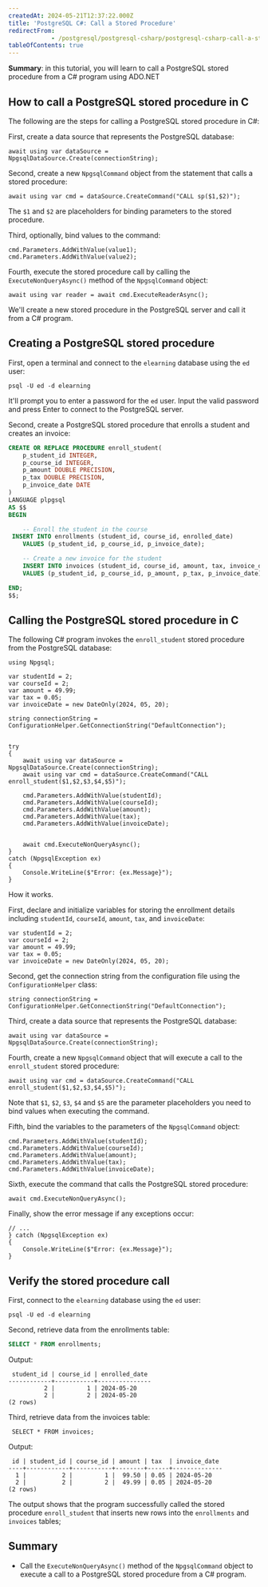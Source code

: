 ```yaml
---
createdAt: 2024-05-21T12:37:22.000Z
title: 'PostgreSQL C#: Call a Stored Procedure'
redirectFrom: 
            - /postgresql/postgresql-csharp/postgresql-csharp-call-a-stored-procedure
tableOfContents: true
---
```



**Summary**: in this tutorial, you will learn to call a PostgreSQL stored procedure from a C# program using ADO.NET

## How to call a PostgreSQL stored procedure in C

The following are the steps for calling a PostgreSQL stored procedure in C#:

First, create a data source that represents the PostgreSQL database:

```
await using var dataSource = NpgsqlDataSource.Create(connectionString);
```

Second, create a new `NpgsqlCommand` object from the statement that calls a stored procedure:

```
await using var cmd = dataSource.CreateCommand("CALL sp($1,$2)");
```

The `$1` and `$2` are placeholders for binding parameters to the stored procedure.

Third, optionally, bind values to the command:

```
cmd.Parameters.AddWithValue(value1);
cmd.Parameters.AddWithValue(value2);
```

Fourth, execute the stored procedure call by calling the `ExecuteNonQueryAsync()` method of the `NpgsqlCommand` object:

```
await using var reader = await cmd.ExecuteReaderAsync();
```

We'll create a new stored procedure in the PostgreSQL server and call it from a C# program.

## Creating a PostgreSQL stored procedure

First, open a terminal and connect to the `elearning` database using the `ed` user:

```
psql -U ed -d elearning
```

It'll prompt you to enter a password for the `ed` user. Input the valid password and press Enter to connect to the PostgreSQL server.

Second, create a PostgreSQL stored procedure that enrolls a student and creates an invoice:

```sql
CREATE OR REPLACE PROCEDURE enroll_student(
    p_student_id INTEGER,
    p_course_id INTEGER,
    p_amount DOUBLE PRECISION,
    p_tax DOUBLE PRECISION,
    p_invoice_date DATE
)
LANGUAGE plpgsql
AS $$
BEGIN

    -- Enroll the student in the course
 INSERT INTO enrollments (student_id, course_id, enrolled_date)
    VALUES (p_student_id, p_course_id, p_invoice_date);

    -- Create a new invoice for the student
    INSERT INTO invoices (student_id, course_id, amount, tax, invoice_date)
    VALUES (p_student_id, p_course_id, p_amount, p_tax, p_invoice_date);

END;
$$;
```

## Calling the PostgreSQL stored procedure in C

The following C# program invokes the `enroll_student` stored procedure from the PostgreSQL database:

```
using Npgsql;

var studentId = 2;
var courseId = 2;
var amount = 49.99;
var tax = 0.05;
var invoiceDate = new DateOnly(2024, 05, 20);

string connectionString = ConfigurationHelper.GetConnectionString("DefaultConnection");


try
{
    await using var dataSource = NpgsqlDataSource.Create(connectionString);
    await using var cmd = dataSource.CreateCommand("CALL enroll_student($1,$2,$3,$4,$5)");

    cmd.Parameters.AddWithValue(studentId);
    cmd.Parameters.AddWithValue(courseId);
    cmd.Parameters.AddWithValue(amount);
    cmd.Parameters.AddWithValue(tax);
    cmd.Parameters.AddWithValue(invoiceDate);


    await cmd.ExecuteNonQueryAsync();
}
catch (NpgsqlException ex)
{
    Console.WriteLine($"Error: {ex.Message}");
}
```

How it works.

First, declare and initialize variables for storing the enrollment details including `studentId`, `courseId`, `amount`, `tax`, and `invoiceDate`:

```
var studentId = 2;
var courseId = 2;
var amount = 49.99;
var tax = 0.05;
var invoiceDate = new DateOnly(2024, 05, 20);
```

Second, get the connection string from the configuration file using the `ConfigurationHelper` class:

```
string connectionString = ConfigurationHelper.GetConnectionString("DefaultConnection");
```

Third, create a data source that represents the PostgreSQL database:

```
await using var dataSource = NpgsqlDataSource.Create(connectionString);
```

Fourth, create a new `NpgsqlCommand` object that will execute a call to the `enroll_student` stored procedure:

```
await using var cmd = dataSource.CreateCommand("CALL enroll_student($1,$2,$3,$4,$5)");
```

Note that `$1`, `$2`, `$3`, `$4` and `$5` are the parameter placeholders you need to bind values when executing the command.

Fifth, bind the variables to the parameters of the `NpgsqlCommand` object:

```
cmd.Parameters.AddWithValue(studentId);
cmd.Parameters.AddWithValue(courseId);
cmd.Parameters.AddWithValue(amount);
cmd.Parameters.AddWithValue(tax);
cmd.Parameters.AddWithValue(invoiceDate);
```

Sixth, execute the command that calls the PostgreSQL stored procedure:

```
await cmd.ExecuteNonQueryAsync();
```

Finally, show the error message if any exceptions occur:

```
// ...
} catch (NpgsqlException ex)
{
    Console.WriteLine($"Error: {ex.Message}");
}
```

## Verify the stored procedure call

First, connect to the `elearning` database using the `ed` user:

```
psql -U ed -d elearning
```

Second, retrieve data from the enrollments table:

```sql
SELECT * FROM enrollments;
```

Output:

```
 student_id | course_id | enrolled_date
------------+-----------+---------------
          2 |         1 | 2024-05-20
          2 |         2 | 2024-05-20
(2 rows)
```

Third, retrieve data from the invoices table:

```
 SELECT * FROM invoices;
```

Output:

```
 id | student_id | course_id | amount | tax  | invoice_date
----+------------+-----------+--------+------+--------------
  1 |          2 |         1 |  99.50 | 0.05 | 2024-05-20
  2 |          2 |         2 |  49.99 | 0.05 | 2024-05-20
(2 rows)
```

The output shows that the program successfully called the stored procedure `enroll_student` that inserts new rows into the `enrollments` and `invoices` tables;

## Summary

- Call the `ExecuteNonQueryAsync()` method of the `NpgsqlCommand` object to execute a call to a PostgreSQL stored procedure from a C# program.
